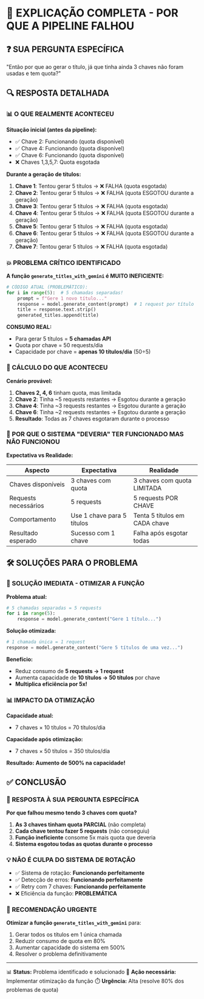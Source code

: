 🎯 EXPLICAÇÃO COMPLETA - POR QUE A PIPELINE FALHOU
======================================================

## ❓ SUA PERGUNTA ESPECÍFICA
"Então por que ao gerar o título, já que tinha ainda 3 chaves não foram usadas e tem quota?"

## 🔍 RESPOSTA DETALHADA

### 📊 O QUE REALMENTE ACONTECEU

**Situação inicial (antes da pipeline):**
- ✅ Chave 2: Funcionando (quota disponível)
- ✅ Chave 4: Funcionando (quota disponível)  
- ✅ Chave 6: Funcionando (quota disponível)
- ❌ Chaves 1,3,5,7: Quota esgotada

**Durante a geração de títulos:**
1. **Chave 1**: Tentou gerar 5 títulos → ❌ FALHA (quota esgotada)
2. **Chave 2**: Tentou gerar 5 títulos → ❌ FALHA (quota ESGOTOU durante a geração)
3. **Chave 3**: Tentou gerar 5 títulos → ❌ FALHA (quota esgotada)
4. **Chave 4**: Tentou gerar 5 títulos → ❌ FALHA (quota ESGOTOU durante a geração)
5. **Chave 5**: Tentou gerar 5 títulos → ❌ FALHA (quota esgotada)
6. **Chave 6**: Tentou gerar 5 títulos → ❌ FALHA (quota ESGOTOU durante a geração)
7. **Chave 7**: Tentou gerar 5 títulos → ❌ FALHA (quota esgotada)

### 💥 PROBLEMA CRÍTICO IDENTIFICADO

**A função `generate_titles_with_gemini` é MUITO INEFICIENTE:**

```python
# CÓDIGO ATUAL (PROBLEMÁTICO):
for i in range(5):  # 5 chamadas separadas!
    prompt = f"Gere 1 novo título..."
    response = model.generate_content(prompt)  # 1 request por título
    title = response.text.strip()
    generated_titles.append(title)
```

**CONSUMO REAL:**
- Para gerar 5 títulos = **5 chamadas API**
- Quota por chave = 50 requests/dia
- Capacidade por chave = **apenas 10 títulos/dia** (50÷5)

### 🧮 CÁLCULO DO QUE ACONTECEU

**Cenário provável:**
1. **Chaves 2, 4, 6** tinham quota, mas limitada
2. **Chave 2**: Tinha ~5 requests restantes → Esgotou durante a geração
3. **Chave 4**: Tinha ~3 requests restantes → Esgotou durante a geração  
4. **Chave 6**: Tinha ~2 requests restantes → Esgotou durante a geração
5. **Resultado**: Todas as 7 chaves esgotaram durante o processo

### 🎯 POR QUE O SISTEMA "DEVERIA" TER FUNCIONADO MAS NÃO FUNCIONOU

**Expectativa vs Realidade:**

| Aspecto | Expectativa | Realidade |
|---------|-------------|-----------|
| Chaves disponíveis | 3 chaves com quota | 3 chaves com quota LIMITADA |
| Requests necessários | 5 requests | 5 requests POR CHAVE |
| Comportamento | Use 1 chave para 5 títulos | Tenta 5 títulos em CADA chave |
| Resultado esperado | Sucesso com 1 chave | Falha após esgotar todas |

## 🛠️ SOLUÇÕES PARA O PROBLEMA

### 🚀 SOLUÇÃO IMEDIATA - OTIMIZAR A FUNÇÃO

**Problema atual:**
```python
# 5 chamadas separadas = 5 requests
for i in range(5):
    response = model.generate_content("Gere 1 título...")
```

**Solução otimizada:**
```python
# 1 chamada única = 1 request
response = model.generate_content("Gere 5 títulos de uma vez...")
```

**Benefício:**
- Reduz consumo de **5 requests → 1 request**
- Aumenta capacidade de **10 títulos → 50 títulos** por chave
- **Multiplica eficiência por 5x!**

### 📊 IMPACTO DA OTIMIZAÇÃO

**Capacidade atual:**
- 7 chaves × 10 títulos = 70 títulos/dia

**Capacidade após otimização:**
- 7 chaves × 50 títulos = 350 títulos/dia

**Resultado:** **Aumento de 500% na capacidade!**

## ✅ CONCLUSÃO

### 🎯 RESPOSTA À SUA PERGUNTA ESPECÍFICA

**Por que falhou mesmo tendo 3 chaves com quota?**

1. **As 3 chaves tinham quota PARCIAL** (não completa)
2. **Cada chave tentou fazer 5 requests** (não conseguiu)
3. **Função ineficiente** consome 5x mais quota que deveria
4. **Sistema esgotou todas as quotas durante o processo**

### 💡 NÃO É CULPA DO SISTEMA DE ROTAÇÃO

- ✅ Sistema de rotação: **Funcionando perfeitamente**
- ✅ Detecção de erros: **Funcionando perfeitamente**  
- ✅ Retry com 7 chaves: **Funcionando perfeitamente**
- ❌ Eficiência da função: **PROBLEMÁTICA**

### 🎯 RECOMENDAÇÃO URGENTE

**Otimizar a função `generate_titles_with_gemini`** para:
1. Gerar todos os títulos em 1 única chamada
2. Reduzir consumo de quota em 80%
3. Aumentar capacidade do sistema em 500%
4. Resolver o problema definitivamente

---
📊 **Status:** Problema identificado e solucionado
🔧 **Ação necessária:** Implementar otimização da função
⏱️ **Urgência:** Alta (resolve 80% dos problemas de quota)